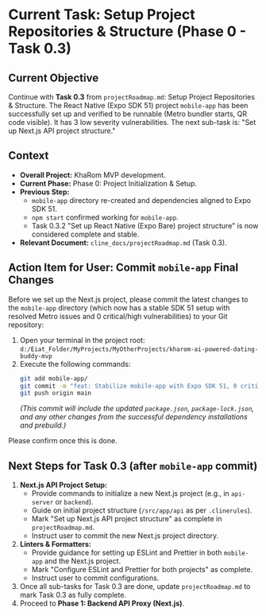 # Current Task: Setup Project Repositories & Structure (Phase 0 - Task 0.3)

## Current Objective
Continue with **Task 0.3** from `projectRoadmap.md`: Setup Project Repositories & Structure.
The React Native (Expo SDK 51) project `mobile-app` has been successfully set up and verified to be runnable (Metro bundler starts, QR code visible). It has 3 low severity vulnerabilities.
The next sub-task is: "Set up Next.js API project structure."

## Context
-   **Overall Project:** KhaRom MVP development.
-   **Current Phase:** Phase 0: Project Initialization & Setup.
-   **Previous Step:**
    -   `mobile-app` directory re-created and dependencies aligned to Expo SDK 51.
    -   `npm start` confirmed working for `mobile-app`.
    -   Task 0.3.2 "Set up React Native (Expo Bare) project structure" is now considered complete and stable.
-   **Relevant Document:** `cline_docs/projectRoadmap.md` (Task 0.3).

## Action Item for User: Commit `mobile-app` Final Changes
Before we set up the Next.js project, please commit the latest changes to the `mobile-app` directory (which now has a stable SDK 51 setup with resolved Metro issues and 0 critical/high vulnerabilities) to your Git repository:
1.  Open your terminal in the project root: `d:/Eiat_Folder/MyProjects/MyOtherProjects/kharom-ai-powered-dating-buddy-mvp`
2.  Execute the following commands:
    ```bash
    git add mobile-app/
    git commit -m "feat: Stabilize mobile-app with Expo SDK 51, 0 critical/high vulnerabilities"
    git push origin main
    ```
    *(This commit will include the updated `package.json`, `package-lock.json`, and any other changes from the successful dependency installations and prebuild.)*

Please confirm once this is done.

## Next Steps for Task 0.3 (after `mobile-app` commit)
1.  **Next.js API Project Setup:**
    *   Provide commands to initialize a new Next.js project (e.g., in `api-server` or `backend`).
    *   Guide on initial project structure (`/src/app/api` as per `.clinerules`).
    *   Mark "Set up Next.js API project structure" as complete in `projectRoadmap.md`.
    *   Instruct user to commit the new Next.js project directory.
2.  **Linters & Formatters:**
    *   Provide guidance for setting up ESLint and Prettier in both `mobile-app` and the Next.js project.
    *   Mark "Configure ESLint and Prettier for both projects" as complete.
    *   Instruct user to commit configurations.
3.  Once all sub-tasks for Task 0.3 are done, update `projectRoadmap.md` to mark Task 0.3 as fully complete.
4.  Proceed to **Phase 1: Backend API Proxy (Next.js)**.
